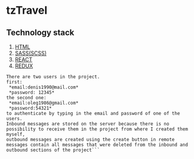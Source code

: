 # tzTravel

<h2>Technology stack</h2>
<ol>
  <li><a href="https://developer.mozilla.org/ru/docs/Learn/HTML/%D0%92%D0%B2%D0%B5%D0%B4%D0%B5%D0%BD%D0%B8%D0%B5_%D0%B2_HTML">HTML</a></li>
  <li><a href="https://sass-scss.ru/guide/">SASS(SCSS)</a></li>
  <li><a href="https://reactjs.org/">REACT</a></li>
  <li><a href="https://redux.js.org/">REDUX</a></li>
</ol>

```In order to run the project locally, the first clone the repository the second using the command line, go to the root of the project and use the command npm start to run it.
There are two users in the project. 
first:
 *email:denis1990@mail.com*
 *password: 12345*
the second one:
 *email:oleg1986@gmail.com*
 *password:54321*
to authenticate by typing in the email and password of one of the users. 
Inbound messages are stored on the server because there is no possibility to receive them in the project from where I created them myself,
outbound messages are created using the create button in remote messages contain all messages that were deleted from the inbound and outbound sections of the project```
